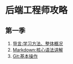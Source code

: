 # 后端工程师攻略



## 第一季

1. [导言:学习方法、整体概况](https://www.bilibili.com/video/av33445011/)
2. [Markdown:核心语法讲解](https://www.bilibili.com/video/av33445195/)
3. [Git:基本操作](https://www.bilibili.com/video/av33445375/)
